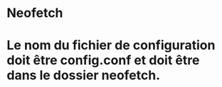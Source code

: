 # Neofetch

# Le nom du fichier de configuration doit être config.conf et doit être dans le dossier neofetch.
